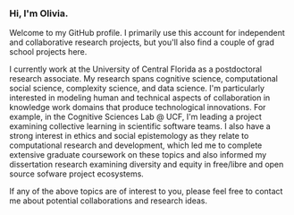 ### Hi, I'm Olivia. 

Welcome to my GitHub profile. I primarily use this account for independent and collaborative research projects, but you'll also find a couple of grad school projects here. 

I currently work at the University of Central Florida as a postdoctoral research associate. My research spans cognitive science, computational social science, complexity science, and data science. I'm particularly interested in modeling human and technical aspects of collaboration in knowledge work domains that produce technological innovations. For example, in the Cognitive Sciences Lab @ UCF, I'm leading a project examining collective learning in scientific software teams. I also have a strong interest in ethics and social epistemology as they relate to computational research and development, which led me to complete extensive graduate coursework on these topics and also informed my dissertation research examining diversity and equity in free/libre and open source sofware project ecosystems. 

If any of the above topics are of interest to you, please feel free to contact me about potential collaborations and research ideas.

<!--
**small0live/small0live** is a ✨ _special_ ✨ repository because its `README.md` (this file) appears on your GitHub profile.

Here are some ideas to get you started:

- 🔭 I’m currently working on ...
- 🌱 I’m currently learning ...
- 👯 I’m looking to collaborate on ...
- 🤔 I’m looking for help with ...
- 💬 Ask me about ...
- 📫 How to reach me: ...
- 😄 Pronouns: ...
- ⚡ Fun fact: ...
-->

